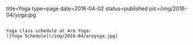 title=Yoga
type=page
date=2016-04-02
status=published
pic=/img/2016-04/yoga.jpg
~~~~~~

Yoga class schedule at Aro Yoga:
![Yoga Schedule](/img/2016-04/aroyoga.jpg)